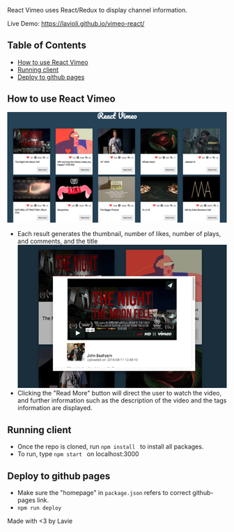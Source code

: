 React Vimeo uses React/Redux to display channel information. 

Live Demo: https://lavioli.github.io/vimeo-react/

## Table of Contents

- [How to use React Vimeo](#how-to)
- [Running client](#running-client)
- [Deploy to github pages](#deploy)

## How to use React Vimeo

![Screenshot](src/assets/img/application.png)
* Each result generates the thumbnail, number of likes, number of plays, and comments, and the title
![Screenshot](src/assets/img/video-preview.png)
* Clicking the "Read More" button will direct the user to watch the video, and further information such as the description of the video and the tags information are displayed.

## Running client

* Once the repo is cloned, run `npm install ` to install all packages.
* To run, type `npm start ` on localhost:3000

## Deploy to github pages
* Make sure the "homepage" in `package.json` refers to correct github-pages link.
* `npm run deploy`

Made with <3 by Lavie